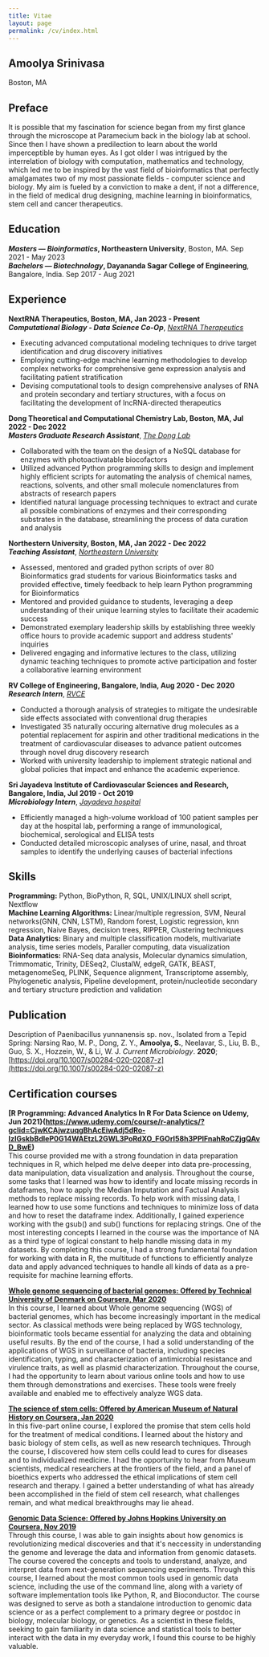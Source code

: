 ```yaml
---
title: Vitae
layout: page
permalink: /cv/index.html
---
```

## Amoolya Srinivasa
<!---[srinivasa.a@northeastern.edu](mailto:srinivasa.@northeastern.edu) --->
Boston, MA
## Preface
It is possible that my fascination for science began from my first glance through the microscope at Paramecium back in the biology lab at school. Since then I have shown a predilection to learn about the world imperceptible by human eyes. As I got older I was intrigued by the interrelation of biology with computation, mathematics and technology, which led me to be inspired by the vast field of bioinformatics that perfectly amalgamates two of my most passionate fields - computer science and biology. My aim is fueled by a conviction to make a dent, if not a difference, in the field of medical drug designing, machine learning in bioinformatics, stem cell and cancer therapeutics. 

## Education
***Masters — Bioinformatics*, Northeastern University**, Boston, MA. Sep 2021 - May 2023<br>
***Bachelors — Biotechnology*, Dayananda Sagar College of Engineering**, Bangalore, India. Sep 2017 - Aug 2021<br>

## Experience
**NextRNA Therapeutics, Boston, MA, Jan 2023 - Present**<br>
***Computational Biology - Data Science Co-Op***, *[NextRNA Therapeutics](http://nextrna.com/)*<br>

* Executing advanced computational modeling techniques to drive target identification and drug discovery initiatives
* Employing cutting-edge machine learning methodologies to develop complex networks for comprehensive gene expression analysis and facilitating patient stratification
* Devising computational tools to design comprehensive analyses of RNA and protein secondary and tertiary structures, with a focus on facilitating the development of lncRNA-directed therapeutics

**Dong Theoretical and Computational Chemistry Lab, Boston, MA, Jul 2022 - Dec 2022**<br>
***Masters Graduate Research Assistant***, *[The Dong Lab](https://sijiadong.com/)*<br>

* Collaborated with the team on the design of a NoSQL database for enzymes with photoactivatable biocofactors
* Utilized advanced Python programming skills to design and implement highly efficient scripts for automating the analysis of chemical names, reactions, solvents, and other small molecule nomenclatures from abstracts of research papers
* Identified natural language processing techniques to extract and curate all possible combinations of enzymes and their corresponding substrates in the database, streamlining the process of data curation and analysis

**Northestern University, Boston, MA, Jan 2022 - Dec 2022** <br>
***Teaching Assistant***, *[Northeastern University](https://cos.northeastern.edu/master-of-science-in-bioinformatics/)*
* Assessed, mentored and graded python scripts of over 80 Bioinformatics grad students for various Bioinformatics tasks and provided effective, timely feedback to help learn Python programming for Bioinformatics
* Mentored and provided guidance to students, leveraging a deep understanding of their unique learning styles to facilitate their academic success
* Demonstrated exemplary leadership skills by establishing three weekly office hours to provide academic support and address students' inquiries
* Delivered engaging and informative lectures to the class, utilizing dynamic teaching techniques to promote active participation and foster a collaborative learning environment

**RV College of Engineering, Bangalore, India, Aug 2020 - Dec 2020**<br>
***Research Intern***, *[RVCE](https://www.rvce.edu.in/)* <br>
* Conducted a thorough analysis of strategies to mitigate the undesirable side effects associated with conventional drug therapies
*  Investigated 35 naturally occuring alternative drug molecules as a potential replacement for aspirin and other traditional medications in the treatment of cardiovascular diseases to advance patient outcomes through novel drug discovery research
* Worked with university leadership to implement strategic national and global policies that impact and enhance the academic experience.

**Sri Jayadeva Institute of Cardiovascular Sciences and Research, Bangalore, India, Jul 2019 - Oct 2019**<br>
***Microbiology Intern***, *[Jayadeva hospital](http://jayadevacardiology.com/)*
* Efficiently managed a high-volume workload of 100 patient samples per day at the hospital lab, performing a range of immunological, biochemical, serological and ELISA tests
* Conducted detailed microscopic analyses of urine, nasal, and throat samples to identify the underlying causes of bacterial infections

## Skills
**Programming:** Python, BioPython, R, SQL, UNIX/LINUX shell script, Nextflow<br>
**Machine Learning Algorithms:** Linear/multiple regression, SVM, Neural networks(GNN, CNN, LSTM), Random forest, Logistic regression, knn regression, Naive Bayes, decision trees, RIPPER, Clustering techniques<br>
**Data Analytics:** Binary and multiple classification models, multivariate analysis, time series models, Paraller computing, data visualization<br>
**Bioinformatics:** RNA-Seq data analysis, Molecular dynamics simulation, Trimmomatic, Trinity, DESeq2, ClustalW, edgeR, GATK, BEAST, metagenomeSeq, PLINK, Sequence alignment, Transcriptome assembly, Phylogenetic analysis, Pipeline development, protein/nucleotide secondary and tertiary structure prediction and validation<br>

## Publication
Description of Paenibacillus yunnanensis sp. nov., Isolated from a Tepid Spring: Narsing Rao, M. P., Dong, Z. Y., **Amoolya, S.**, Neelavar, S., Liu, B. B., Guo, S. X., Hozzein, W., & Li, W. J. *Current Microbiology*. **2020**; [https://doi.org/10.1007/s00284-020-02087-z](https://doi.org/10.1007/s00284-020-02087-z)<br>

## Certification courses
**[R Programming: Advanced Analytics In R For Data Science on Udemy, Jun 2021}(https://www.udemy.com/course/r-analytics/?gclid=CjwKCAjwzuqgBhAcEiwAdj5dRo-IzIGskbBdleP0G14WAEtzL2GWL3PoRdXO_FGOrI58h3PPlFnahRoCZjgQAvD_BwE)**<br> 
This course provided me with a strong foundation in data preparation techniques in R, which helped me delve deeper into data pre-processing, data manipulation, data visualization and analysis. Throughout the course, some tasks that I learned was how to identify and locate missing records in dataframes, how to apply the Median Imputation and Factual Analysis methods to replace missing records. To help work with missing data, I learned how to use some functions and techniques to minimize loss of data and how to reset the dataframe index. Additionally, I gained experience working with the gsub() and sub() functions for replacing strings. One of the most interesting concepts I learned in the course was the importance of NA as a third type of logical constant to help handle missing data in my datasets. By completing this course, I had a strong fundamental foundation for working with data in R, the multitude of functions to efficiently analyze data and apply advanced techniques to handle all kinds of data as a pre-requisite for machine learning efforts. 

**[Whole genome sequencing of bacterial genomes: Offered by Technical University of Denmark on Coursera, Mar 2020](https://www.coursera.org/learn/wgs-bacteria)**<br>
In this course, I learned about Whole genome sequencing (WGS) of bacterial genomes, which has become increasingly important in the medical sector. As classical methods were being replaced by WGS technology, bioinformatic tools became essential for analyzing the data and obtaining useful results. By the end of the course, I had a solid understanding of the applications of WGS in surveillance of bacteria, including species identification, typing, and characterization of antimicrobial resistance and virulence traits, as well as plasmid characterization. Throughout the course, I had the opportunity to learn about various online tools and how to use them through demonstrations and exercises. These tools were freely available and enabled me to effectively analyze WGS data.

**[The science of stem cells: Offered by American Museum of Natural History on Coursera, Jan 2020](https://www.coursera.org/learn/stem-cells)**<br>
In this five-part online course, I explored the promise that stem cells hold for the treatment of medical conditions. I learned about the history and basic biology of stem cells, as well as new research techniques. Through the course, I discovered how stem cells could lead to cures for diseases and to individualized medicine. I had the opportunity to hear from Museum scientists, medical researchers at the frontiers of the field, and a panel of bioethics experts who addressed the ethical implications of stem cell research and therapy. I gained a better understanding of what has already been accomplished in the field of stem cell research, what challenges remain, and what medical breakthroughs may lie ahead.

**[Genomic Data Science: Offered by Johns Hopkins University on Coursera, Nov 2019](https://www.coursera.org/specializations/genomic-data-science)**<br>
Through this course, I was able to gain insights about how genomics is revolutionizing medical discoveries and that it's neccessity in understanding the genome and leverage the data and information from genomic datasets. The course covered the concepts and tools to understand, analyze, and interpret data from next-generation sequencing experiments. Through this course, I learned about the most common tools used in genomic data science, including the use of the command line, along with a variety of software implementation tools like Python, R, and Bioconductor. The course was designed to serve as both a standalone introduction to genomic data science or as a perfect complement to a primary degree or postdoc in biology, molecular biology, or genetics. As a scientist in these fields, seeking to gain familiarity in data science and statistical tools to better interact with the data in my everyday work, I found this course to be highly valuable.
